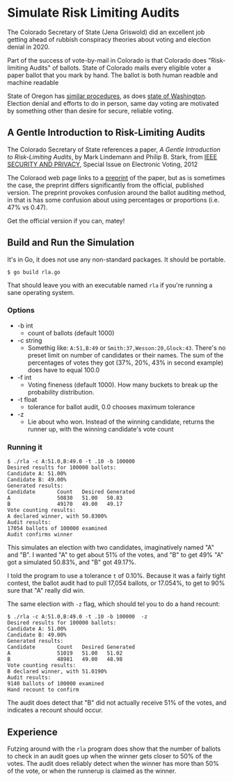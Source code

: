 # Simulate Risk Limiting Audits

The Colorado Secretary of State (Jena Griswold) did an excellent
job getting ahead of rubbish conspiracy theories about voting
and election denial in 2020.

Part of the success of vote-by-mail in Colorado is that Colorado
does "Risk-limiting Audits" of ballots.
State of Colorado mails every eligible voter a paper ballot
that you mark by hand.
The ballot is both human readble and machine readable

State of Oregon has [similar procedures](https://sos.oregon.gov/elections/Pages/security.aspx),
as does [state of Washington](https://www.sos.wa.gov/elections/data-research/election-technology/post-election-audits).
Election denial and efforts to do in person, same day voting
are motivated by something other than desire for secure, reliable voting.

## A Gentle Introduction to Risk-Limiting Audits

The Colorado Secretary of State references a paper,
_A Gentle Introduction to Risk-Limiting Audits_,
by Mark Lindemann and Philip B. Stark,
from [IEEE SECURITY AND PRIVACY](https://ieeexplore.ieee.org/xpl/aboutJournal.jsp?punumber=8013),
Special Issue on Electronic Voting, 2012

The Coloraod web page links to a [preprint](https://www.stat.berkeley.edu/~stark/Preprints/gentle12.pdf)
of the paper, but as is sometimes the case,
the preprint differs significantly from the official, published version.
The preprint provokes confusion around the ballot auditing method,
in that is has some confusion about using percentages or proportions (i.e. 47% vs 0.47).

Get the official version if you can, matey!

## Build and Run the Simulation

It's in Go, it does not use any non-standard packages. It should be portable.

```
$ go build rla.go
```

That should leave you with an executable named `rla` if you're running a sane operating system.

### Options

* -b int
  * count of ballots (default 1000)
* -c string
  * Somethig like: `A:51,B:49` or `Smith:37,Wesson:20,Glock:43`.
  There's no preset limit on number of candidates or their names.
  The sum of the percentages of votes they got (37%, 20%, 43% in second example)
  does have to equal 100.0
* -f int
  * Voting fineness (default 1000). How many buckets to break up the probability distribution.
* -t float
  * tolerance for ballot audit, 0.0 chooses maximum tolerance
* -z 
  * Lie about who won. Instead of the winning candidate, returns the runner up,
  with the winning candidate's vote count

### Running it

```
$ ./rla -c A:51.0,B:49.0 -t .10 -b 100000
Desired results for 100000 ballots:
Candidate A: 51.00%
Candidate B: 49.00%
Generated results:
Candidate       Count   Desired Generated
A               50830   51.00   50.83
B               49170   49.00   49.17
Vote counting results:
A declared winner, with 50.8300%
Audit results:
17054 ballots of 100000 examined
Audit confirms winner
```

This simulates an election with two candidates, imaginatively named "A" and "B".
I wanted "A" to get about 51% of the votes, and "B" to get 49%
"A" got a simulated 50.83%, and "B" got 49.17%.

I told the program to use a tolerance `t` of 0.10%.
Because it was a fairly tight contest,
the ballot audit had to pull 17,054 ballots, or 17.054%,
to get to 90% sure that "A" really did win.

The same election with `-z` flag, which should tel you to do a hand recount:

```
$ ./rla -c A:51.0,B:49.0 -t .10 -b 100000  -z
Desired results for 100000 ballots:
Candidate A: 51.00%
Candidate B: 49.00%
Generated results:
Candidate       Count   Desired Generated
A               51019   51.00   51.02
B               48981   49.00   48.98
Vote counting results:
B declared winner, with 51.0190%
Audit results:
9140 ballots of 100000 examined
Hand recount to confirm
```

The audit does detect that "B" did not actually receive 51% of the votes,
and indicates a recount should occur.

## Experience

Futzing around with the `rla` program does show that the number of ballots
to check in an audit goes up when the winner gets closer to 50% of the votes.
The audit does reliably detect when the winner has more than 50% of the vote,
or when the runnerup is claimed as the winner.
